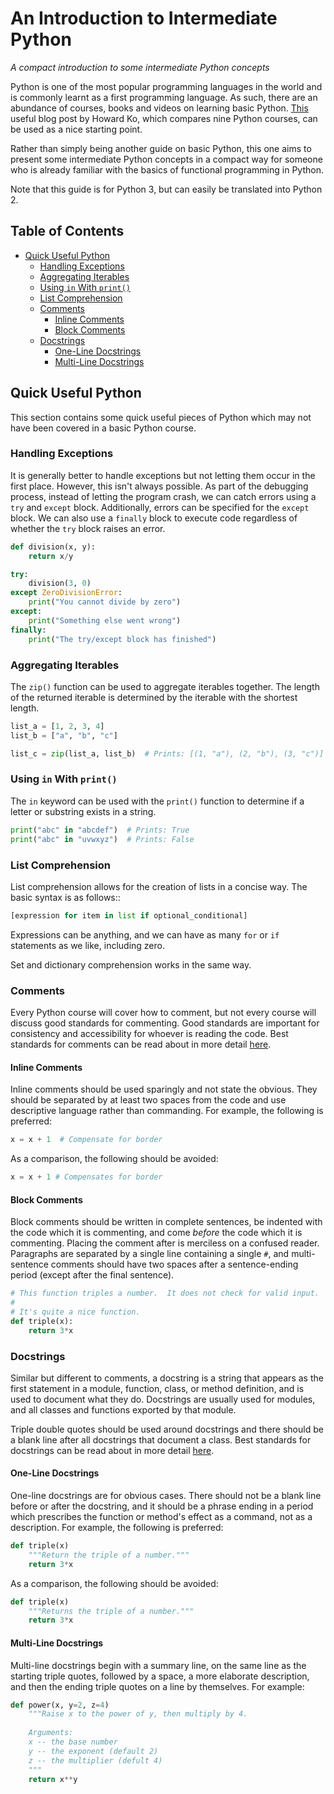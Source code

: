 # An Introduction to Intermediate Python
*A compact introduction to some intermediate Python concepts*

Python is one of the most popular programming languages in the world and is commonly learnt as a first programming language. As such, there are an abundance of courses, books and videos on learning basic Python. [This](https://howieko.com/post/python_mooc/) useful blog post by Howard Ko, which compares nine Python courses, can be used as a nice starting point.

Rather than simply being another guide on basic Python, this one aims to present some intermediate Python concepts in a compact way for someone who is already familiar with the basics of functional programming in Python.

Note that this guide is for Python 3, but can easily be translated into Python 2.

## Table of Contents

- [Quick Useful Python](#quick-useful-python)
  * [Handling Exceptions](#handling-exceptions)
  * [Aggregating Iterables](#aggregating-iterables)
  * [Using `in` With `print()`](#using-in-with-print)
  * [List Comprehension](#list-comprehension)
  * [Comments](#comments)
    + [Inline Comments](#inline-comments)
    + [Block Comments](#block-comments)
  * [Docstrings](#docstrings)
    + [One-Line Docstrings](#one-line-docstrings)
    + [Multi-Line Docstrings](#multi-line-docstrings)

## Quick Useful Python

This section contains some quick useful pieces of Python which may not have been covered in a basic Python course.

### Handling Exceptions

It is generally better to handle exceptions but not letting them occur in the first place. However, this isn't always possible. As part of the debugging process, instead of letting the program crash, we can catch errors using a `try` and `except` block. Additionally, errors can be specified for the `except` block. We can also use a `finally` block to execute code regardless of whether the `try` block raises an error.

```Python
def division(x, y):
	return x/y

try:
	division(3, 0)
except ZeroDivisionError:
	print("You cannot divide by zero")
except:
	print("Something else went wrong")
finally:
	print("The try/except block has finished")
```

### Aggregating Iterables

The `zip()` function can be used to aggregate iterables together. The length of the returned iterable is determined by the iterable with the shortest length.

```Python
list_a = [1, 2, 3, 4]
list_b = ["a", "b", "c"]

list_c = zip(list_a, list_b)  # Prints: [(1, "a"), (2, "b"), (3, "c")]
```

### Using `in` With `print()`

The `in` keyword can be used with the `print()` function to determine if a letter or substring exists in a string.

```Python
print("abc" in "abcdef")  # Prints: True
print("abc" in "uvwxyz")  # Prints: False
```

### List Comprehension

List comprehension allows for the creation of lists in a concise way. The basic syntax is as follows::

```Python
[expression for item in list if optional_conditional]
```

Expressions can be anything, and we can have as many `for` or `if` statements as we like, including zero.

Set and dictionary comprehension works in the same way.

### Comments

Every Python course will cover how to comment, but not every course will discuss good standards for commenting. Good standards are important for consistency and accessibility for whoever is reading the code. Best standards for comments can be read about in more detail [here](https://www.python.org/dev/peps/pep-0008/#comments).

#### Inline Comments

Inline comments should be used sparingly and not state the obvious. They should be separated by at least two spaces from the code and use descriptive language rather than commanding. For example, the following is preferred:

```Python
x = x + 1  # Compensate for border
```

As a comparison, the following should be avoided:

```Python
x = x + 1 # Compensates for border
```

#### Block Comments

Block comments should be written in complete sentences, be indented with the code which it is commenting, and come *before* the code which it is commenting. Placing the comment after is merciless on a confused reader. Paragraphs are separated by a single line containing a single `#`, and multi-sentence comments should have two spaces after a sentence-ending period (except after the final sentence).

```Python
# This function triples a number.  It does not check for valid input.
#
# It's quite a nice function.
def triple(x):
	return 3*x
```

### Docstrings

Similar but different to comments, a docstring is a string that appears as the first statement in a module, function, class, or method definition, and is used to document what they do. Docstrings are usually used for modules, and all classes and functions exported by that module.

Triple double quotes should be used around docstrings and there should be a blank line after all docstrings that document a class. Best standards for docstrings can be read about in more detail [here](https://www.python.org/dev/peps/pep-0257/).

#### One-Line Docstrings

One-line docstrings are for obvious cases. There should not be a blank line before or after the docstring, and it should be a phrase ending in a period which prescribes the function or method's effect as a command, not as a description. For example, the following is preferred:

```Python
def triple(x)
	"""Return the triple of a number."""
	return 3*x
```

As a comparison, the following should be avoided:

```Python
def triple(x)
	"""Returns the triple of a number."""
	return 3*x
```

#### Multi-Line Docstrings

Multi-line docstrings begin with a summary line, on the same line as the starting triple quotes, followed by a space, a more elaborate description, and then the ending triple quotes on a line by themselves. For example:

```Python
def power(x, y=2, z=4)
	"""Raise x to the power of y, then multiply by 4.
	
	Arguments:
	x -- the base number
	y -- the exponent (default 2)
	z -- the multiplier (defult 4)
	"""
	return x**y
```
